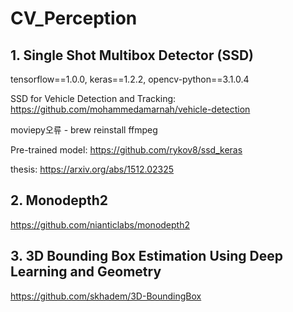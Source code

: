 # CV_Perception
## 1. Single Shot Multibox Detector (SSD)

tensorflow==1.0.0, keras==1.2.2, opencv-python==3.1.0.4

SSD for Vehicle Detection and Tracking: https://github.com/mohammedamarnah/vehicle-detection

moviepy오류 - brew reinstall ffmpeg

Pre-trained model: https://github.com/rykov8/ssd_keras

thesis: https://arxiv.org/abs/1512.02325

## 2. Monodepth2
https://github.com/nianticlabs/monodepth2

## 3. 3D Bounding Box Estimation Using Deep Learning and Geometry
https://github.com/skhadem/3D-BoundingBox
